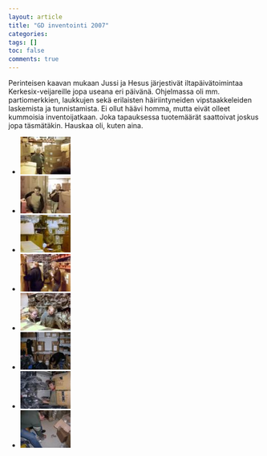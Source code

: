 ```yaml
---
layout: article
title: "GD inventointi 2007"
categories:
tags: []
toc: false
comments: true
---
```


Perinteisen kaavan mukaan Jussi ja Hesus järjestivät iltapäivätoimintaa
Kerkesix-veijareille jopa useana eri päivänä. Ohjelmassa oli mm.
partiomerkkien, laukkujen sekä erilaisten häiriintyneiden
vipstaakkeleiden laskemista ja tunnistamista. Ei ollut häävi homma,
mutta eivät olleet kummoisia inventoijatkaan. Joka tapauksessa
tuotemäärät saattoivat joskus jopa täsmätäkin. Hauskaa oli, kuten aina.

<div class="th-grid image-gallery" markdown="1">

- [![](/images/gd-inventointi-2007/Thumbnails/12122007185.jpg)](/images/gd-inventointi-2007/12122007185.jpg)
- [![](/images/gd-inventointi-2007/Thumbnails/12122007186.jpg)](/images/gd-inventointi-2007/12122007186.jpg)
- [![](/images/gd-inventointi-2007/Thumbnails/12122007187.jpg)](/images/gd-inventointi-2007/12122007187.jpg)
- [![](/images/gd-inventointi-2007/Thumbnails/12122007188.jpg)](/images/gd-inventointi-2007/12122007188.jpg)
- [![](/images/gd-inventointi-2007/Thumbnails/12122007191.jpg)](/images/gd-inventointi-2007/12122007191.jpg)
- [![](/images/gd-inventointi-2007/Thumbnails/IMGP3328.JPG)](/images/gd-inventointi-2007/IMGP3328.JPG)
- [![](/images/gd-inventointi-2007/Thumbnails/IMGP3329.JPG)](/images/gd-inventointi-2007/IMGP3329.JPG)
- [![](/images/gd-inventointi-2007/Thumbnails/IMGP3332.JPG)](/images/gd-inventointi-2007/IMGP3332.JPG)

</div>
